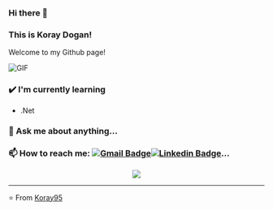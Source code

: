### Hi there 👋
### This is Koray Dogan!

Welcome to my Github page!  


<img align="center" alt="GIF" src="https://media.giphy.com/media/iIqmM5tTjmpOB9mpbn/giphy.gif" />


### ✔️ I'm currently learning
- .Net
### 💬 Ask me about anything...
### 📫 How to reach me: [![Gmail Badge](https://img.shields.io/badge/-Gmail-c14438?style=flat-square&logo=Gmail&logoColor=white&link=mailto:koraydogan95.com)](mailto:koraydogan95@gmail.com)[![Linkedin Badge](https://img.shields.io/badge/-Linkedin-4169E1?style=flat-square&logo=Linkedin&logoColor=white&&link=https://www.linkedin.com/in/koray-do%C4%9Fan-82bb15214/)](https://www.linkedin.com/in/koray-do%C4%9Fan-82bb15214/)...

<p align="center"> 
  <img src="https://profile-counter.glitch.me/Koray95/count.svg" />
</p>

---
⭐️ From [Koray95](https://github.com/Koray95)
